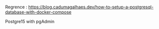 

Regrence :  https://blog.cadumagalhaes.dev/how-to-setup-a-postgresql-database-with-docker-compose


Postgre15 with pgAdmin

